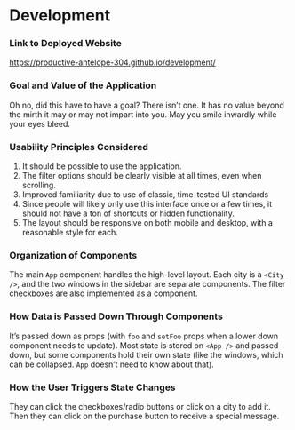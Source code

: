 # Development

### Link to Deployed Website

https://productive-antelope-304.github.io/development/

### Goal and Value of the Application

Oh no, did this have to have a goal? There isn’t one. It has no value beyond the mirth it may or may not impart into you. May you smile inwardly while your eyes bleed.

### Usability Principles Considered

1. It should be possible to use the application.
2. The filter options should be clearly visible at all times, even when scrolling.
3. Improved familiarity due to use of classic, time-tested UI standards
4. Since people will likely only use this interface once or a few times, it should not have a ton of shortcuts or hidden functionality.
5. The layout should be responsive on both mobile and desktop, with a reasonable style for each.

### Organization of Components

The main `App` component handles the high-level layout. Each city is a `<City />`, and the two windows in the sidebar are separate components. The filter checkboxes are also implemented as a component.

### How Data is Passed Down Through Components

It’s passed down as props (with `foo` and `setFoo` props when a lower down component needs to update). Most state is stored on `<App />` and passed down, but some components hold their own state (like the windows, which can be collapsed. `App` doesn’t need to know about that).

### How the User Triggers State Changes

They can click the checkboxes/radio buttons or click on a city to add it. Then they can click on the purchase button to receive a special message.
